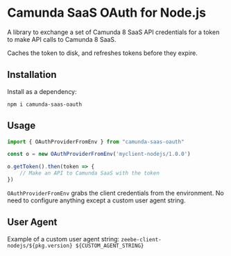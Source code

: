 # Camunda SaaS OAuth for Node.js

A library to exchange a set of Camunda 8 SaaS API credentials for a token to make API calls to Camunda 8 SaaS.

Caches the token to disk, and refreshes tokens before they expire.

## Installation

Install as a dependency:

```
npm i camunda-saas-oauth
```

## Usage

```typescript
import { OAuthProviderFromEnv } from "camunda-saas-oauth"

const o = new OAuthProviderFromEnv('myclient-nodejs/1.0.0')

o.getToken().then(token => {
    // Make an API to Camunda SaaS with the token
})
```

`OAuthProviderFromEnv` grabs the client credentials from the environment. No need to configure anything except a custom user agent string.

## User Agent

Example of a custom user agent string: `zeebe-client-nodejs/${pkg.version} ${CUSTOM_AGENT_STRING}`



